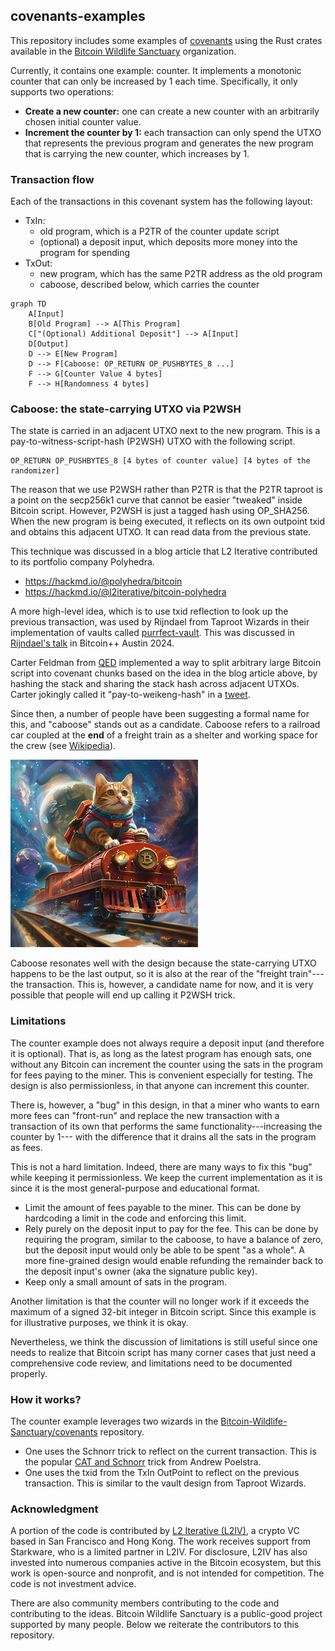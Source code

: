 ## covenants-examples

This repository includes some examples of [covenants](https://cointelegraph.com/explained/what-are-bitcoin-covenants-and-how-do-they-work) 
using the Rust crates available in the [Bitcoin Wildlife Sanctuary](https://github.com/Bitcoin-Wildlife-Sanctuary) organization.  

Currently, it contains one example: counter. It implements a monotonic counter that can only be increased by 1 each time. 
Specifically, it only supports two operations:
- **Create a new counter:** one can create a new counter with an arbitrarily chosen initial counter value.
- **Increment the counter by 1:** each transaction can only spend the UTXO that represents the previous program and 
generates the new program that is carrying the new counter, which increases by 1.

### Transaction flow

Each of the transactions in this covenant system has the following layout:

- TxIn:
  * old program, which is a P2TR of the counter update script
  * (optional) a deposit input, which deposits more money into the program for spending
- TxOut:
  * new program, which has the same P2TR address as the old program
  * caboose, described below, which carries the counter

```mermaid
graph TD
    A[Input]
    B[Old Program] --> A[This Program]
    C["(Optional) Additional Deposit"] --> A[Input]
    D[Output]
    D --> E[New Program]
    D --> F[Caboose: OP_RETURN OP_PUSHBYTES_8 ...]
    F --> G[Counter Value 4 bytes]
    F --> H[Randomness 4 bytes]
```

### Caboose: the state-carrying UTXO via P2WSH

The state is carried in an adjacent UTXO next to the new program. This is a pay-to-witness-script-hash (P2WSH) UTXO with 
the following script.

```
OP_RETURN OP_PUSHBYTES_8 [4 bytes of counter value] [4 bytes of the randomizer] 
```

The reason that we use P2WSH rather than P2TR is that the P2TR taproot is a point on the secp256k1 curve that cannot be 
easier "tweaked" inside Bitcoin script. However, P2WSH is just a tagged hash using OP_SHA256. When the new program is 
being executed, it reflects on its own outpoint txid and obtains this adjacent UTXO. It can read data from the previous 
state.

This technique was discussed in a blog article that L2 Iterative contributed to its portfolio company Polyhedra. 
- https://hackmd.io/@polyhedra/bitcoin
- https://hackmd.io/@l2iterative/bitcoin-polyhedra

A more high-level idea, which is to use txid reflection to look up the previous transaction, was used by Rijndael from 
Taproot Wizards in their implementation of vaults called [purrfect-vault](https://github.com/taproot-wizards/purrfect_vault). 
This was discussed in [Rijndael's talk](https://x.com/fede_intern/status/1787191430110151060) in Bitcoin++ Austin 2024.

Carter Feldman from [QED](https://qedprotocol.com/) implemented a way to split arbitrary large Bitcoin script into covenant 
chunks based on the idea in the blog article above, by hashing the stack and sharing the stack hash across adjacent UTXOs. 
Carter jokingly called it "pay-to-weikeng-hash" in a [tweet](https://twitter.com/cmpeq/status/1788754249037578594). 

Since then, a number of people have been suggesting a formal name for this, and "caboose" stands out as a candidate.
Caboose refers to a railroad car coupled at the **end** of a freight train as a shelter and working space for the crew (see 
[Wikipedia](https://en.wikipedia.org/wiki/Caboose)). 

![Cat on a caboose](fig/caboose.png)

Caboose resonates well with the design because the state-carrying UTXO happens to be the last output, so it is also at the 
rear of the "freight train"---the transaction. This is, however, a candidate name for now, and it is very possible that 
people will end up calling it P2WSH trick. 

### Limitations

The counter example does not always require a deposit input (and therefore it is optional). That is, as long as the latest
program has enough sats, one without any Bitcoin can increment the counter using the sats in the program for fees paying to 
the miner. This is convenient especially for testing. The design is also permissionless, in that anyone can increment this counter.

There is, however, a "bug" in this design, in that a miner who wants to earn more fees can "front-run" and replace 
the new transaction with a transaction of its own that performs the same functionality---increasing the counter by 1---
with the difference that it drains all the sats in the program as fees. 

This is not a hard limitation. Indeed, there are many ways to fix this "bug" while keeping it permissionless. We keep the 
current implementation as it is since it is the most general-purpose and educational format. 
- Limit the amount of fees payable to the miner. This can be done by hardcoding a limit in the code and enforcing this limit.
- Rely purely on the deposit input to pay for the fee. This can be done by requiring the program, similar to 
the caboose, to have a balance of zero, but the deposit input would only be able to be spent "as a whole". A more fine-grained 
design would enable refunding the remainder back to the deposit input's owner (aka the signature public key).
- Keep only a small amount of sats in the program.

Another limitation is that the counter will no longer work if it exceeds the maximum of a signed 32-bit integer in Bitcoin 
script. Since this example is for illustrative purposes, we think it is okay. 

Nevertheless, we think the discussion of limitations is still useful since one needs to realize that Bitcoin script has 
many corner cases that just need a comprehensive code review, and limitations need to be documented properly.

### How it works?

The counter example leverages two wizards in the [Bitcoin-Wildlife-Sanctuary/covenants](https://github.com/Bitcoin-Wildlife-Sanctuary/covenants-) 
repository. 
- One uses the Schnorr trick to reflect on the current transaction. This is the popular [CAT and Schnorr](https://blog.blockstream.com/cat-and-schnorr-tricks-i/) 
trick from Andrew Poelstra.
- One uses the txid from the TxIn OutPoint to reflect on the previous transaction. This is similar to the vault design from 
Taproot Wizards.

### Acknowledgment

A portion of the code is contributed by [L2 Iterative (L2IV)](https://www.l2iterative.com/), a crypto 
VC based in San Francisco and Hong Kong. The work receives support from Starkware, who is a limited partner in L2IV. For 
disclosure, L2IV has also invested into numerous companies active in the Bitcoin ecosystem, but this work is open-source 
and nonprofit, and is not intended for competition. The code is not investment advice.

There are also community members contributing to the code and contributing to the ideas. Bitcoin Wildlife Sanctuary is a 
public-good project supported by many people. Below we reiterate the contributors to this repository.

<!-- ALL-CONTRIBUTORS-LIST:START - Do not remove or modify this section -->
<!-- prettier-ignore-start -->
<!-- markdownlint-disable -->

<!-- markdownlint-restore -->
<!-- prettier-ignore-end -->

<!-- ALL-CONTRIBUTORS-LIST:END -->
